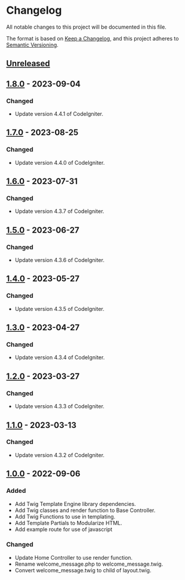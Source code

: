 # Changelog

All notable changes to this project will be documented in this file.

The format is based on [Keep a Changelog](https://keepachangelog.com/en/1.0.0/),
and this project adheres to [Semantic Versioning](https://semver.org/spec/v2.0.0.html).

## [Unreleased]

## [1.8.0] - 2023-09-04

### Changed

- Update version 4.4.1 of CodeIgniter.

## [1.7.0] - 2023-08-25

### Changed

- Update version 4.4.0 of CodeIgniter.

## [1.6.0] - 2023-07-31

### Changed

- Update version 4.3.7 of CodeIgniter.

## [1.5.0] - 2023-06-27

### Changed

- Update version 4.3.6 of CodeIgniter.

## [1.4.0] - 2023-05-27

### Changed

- Update version 4.3.5 of CodeIgniter.

## [1.3.0] - 2023-04-27

### Changed

- Update version 4.3.4 of CodeIgniter.

## [1.2.0] - 2023-03-27

### Changed

- Update version 4.3.3 of CodeIgniter.

## [1.1.0] - 2023-03-13

### Changed

- Update version 4.3.2 of CodeIgniter.

## [1.0.0] - 2022-09-06

### Added

- Add Twig Template Engine library dependencies.
- Add Twig classes and render function to Base Controller.
- Add Twig Functions to use in templating.
- Add Template Partials to Modularize HTML.
- Add example route for use of javascript

### Changed

- Update Home Controller to use render function.
- Rename welcome_message.php to welcome_message.twig.
- Convert welcome_message.twig to child of layout.twig.

[unreleased]: https://github.com/ManuelGil/ci4-twig/compare/v1.8.0...HEAD
[1.8.0]: https://github.com/ManuelGil/ci4-twig/compare/v1.7.0...v1.8.0
[1.7.0]: https://github.com/ManuelGil/ci4-twig/compare/v1.6.0...v1.7.0
[1.6.0]: https://github.com/ManuelGil/ci4-twig/compare/v1.5.0...v1.6.0
[1.5.0]: https://github.com/ManuelGil/ci4-twig/compare/v1.4.0...v1.5.0
[1.4.0]: https://github.com/ManuelGil/ci4-twig/compare/v1.3.0...v1.4.0
[1.3.0]: https://github.com/ManuelGil/ci4-twig/compare/v1.2.0...v1.3.0
[1.2.0]: https://github.com/ManuelGil/ci4-twig/compare/v1.1.0...v1.2.0
[1.1.0]: https://github.com/ManuelGil/ci4-twig/compare/v1.0.0...v1.1.0
[1.0.0]: https://github.com/ManuelGil/ci4-twig/releases/tag/v1.0.0
